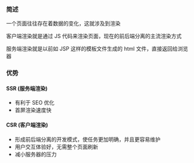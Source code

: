 ### 简述

一个页面往往存在着数据的变化，这就涉及到渲染

客户端渲染就是通过 JS 代码来渲染页面，现在的前后端分离的主流渲染方式

服务端渲染就是以前如 JSP 这样的模板文件生成的 html 文件，直接返回给浏览器

### 优势

#### SSR (服务端渲染)

- 有利于 SEO 优化
- 首屏渲染速度快

#### CSR (客户端渲染)

- 形成前后端分离的开发模式，使任务更加明确，并且更容易维护
- 用户交互体验好，无需整个页面刷新
- 减小服务器的压力
